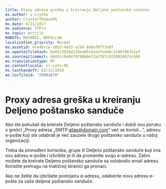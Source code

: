 ```yaml
---
title: Proxy adresa greška u kreiranju Deljeno poštansko sanduče
ms.author: v-crytho
author: CrystalThomasMS
ms.date: 8/21/2017
ms.audience: ITPro
ms.topic: article
ROBOTS: NOINDEX, NOFOLLOW
localization_priority: Normal
ms.assetid: ece4bcce-1053-4ed3-a194-9d0af8f73c6f
ms.openlocfilehash: be85c3636d128ae80c6a2dfedd0c1c8670bfb1ef
ms.sourcegitcommit: dd43cc0a9470f98b8ef2a3787c823801d674c666
ms.translationtype: MT
ms.contentlocale: sr-Latn-RS
ms.lasthandoff: 02/12/2019
ms.locfileid: "29901670"
---
```

# <a name="proxy-address-error-while-creating-a-shared-mailbox"></a>Proxy adresa greška u kreiranju Deljeno poštansko sanduče

Ako ste pokušali da kreirate Deljeno poštansko sanduče i dobili ovu poruku o grešci „Proxy adresa „SMTP:alias@domain.com” već se koristi...”, adresu e-pošte koji ste odabrali je već zauzele drugo poštansko sanduče u vašoj organizaciji.
  
Treba da pronađem korisnika, grupe ili Deljeno poštansko sanduče koji ima ovu adresu e-pošte i izbrišite je ili da promenite svoju e-adresu. Zatim možete da kreirate Deljeno poštansko sanduče sa oslobodio email adresu. Koristite pretragu na matičnoj stranici ga pronaci.
  
Ako ne želite da izbrišete postojeću e-adresu, odaberite novu adresu e-pošte za vaše deljene poštansko sanduče.
  

